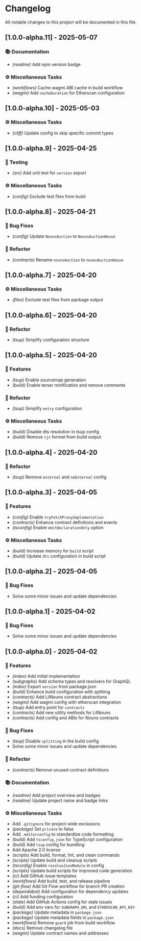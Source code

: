 # Changelog

All notable changes to this project will be documented in this file.

## [1.0.0-alpha.11] - 2025-05-07

### 📚 Documentation

- *(readme)* Add npm version badge

### ⚙️ Miscellaneous Tasks

- *(workflows)* Cache wagmi ABI cache in build workflow
- *(wagmi)* Add `cacheDuration` for Etherscan configuration

## [1.0.0-alpha.10] - 2025-05-03

### ⚙️ Miscellaneous Tasks

- *(cliff)* Update config to skip specific commit types

## [1.0.0-alpha.9] - 2025-04-25

### 🧪 Testing

- *(src)* Add unit test for `version` export

### ⚙️ Miscellaneous Tasks

- *(config)* Exclude test files from build

## [1.0.0-alpha.8] - 2025-04-21

### 🐛 Bug Fixes

- *(config)* Update `NounsAuction` to `NounsAuctionHouse`

### 🚜 Refactor

- *(contracts)* Rename `nounsAuction` to `nounsAuctionHouse`

## [1.0.0-alpha.7] - 2025-04-20

### ⚙️ Miscellaneous Tasks

- *(files)* Exclude test files from package output

## [1.0.0-alpha.6] - 2025-04-20

### 🚜 Refactor

- *(tsup)* Simplify configuration structure

## [1.0.0-alpha.5] - 2025-04-20

### 🚀 Features

- *(tsup)* Enable sourcemap generation
- *(build)* Enable terser minification and remove comments

### 🚜 Refactor

- *(tsup)* Simplify `entry` configuration

### ⚙️ Miscellaneous Tasks

- *(build)* Disable dts resolution in tsup config
- *(build)* Remove `cjs` format from build output

## [1.0.0-alpha.4] - 2025-04-20

### 🚜 Refactor

- *(tsup)* Remove `external` and `noExternal` config

## [1.0.0-alpha.3] - 2025-04-05

### 🚀 Features

- *(config)* Enable `tryFetchProxyImplementation`
- *(contracts)* Enhance contract definitions and events
- *(tsconfig)* Enable `emitDeclarationOnly` option

### ⚙️ Miscellaneous Tasks

- *(build)* Increase memory for `build` script
- *(build)* Update `dts` configuration in build script

## [1.0.0-alpha.2] - 2025-04-05

### 🐛 Bug Fixes

- Solve some minor issues and update dependencies

## [1.0.0-alpha.1] - 2025-04-02

### 🐛 Bug Fixes

- Solve some minor issues and update dependencies

## [1.0.0-alpha.0] - 2025-04-02

### 🚀 Features

- *(index)* Add initial implementation
- *(subgraphs)* Add schema types and resolvers for GraphQL
- *(index)* Export `version` from package.json
- *(build)* Enhance build configuration with splitting
- *(contracts)* Add LilNouns contract abstractions
- *(wagmi)* Add wagmi config with etherscan integration
- *(tsup)* Add entry point for `contracts`
- *(contracts)* Add new utility methods for LilNouns
- *(contracts)* Add config and ABIs for Nouns contracts

### 🐛 Bug Fixes

- *(tsup)* Disable `splitting` in the build config
- Solve some minor issues and update dependencies

### 🚜 Refactor

- *(contracts)* Remove unused contract definitions

### 📚 Documentation

- *(readme)* Add project overview and badges
- *(readme)* Update project name and badge links

### ⚙️ Miscellaneous Tasks

- Add `.gitignore` for project-wide exclusions
- *(package)* Set `private` to false
- Add `.editorconfig` to standardize code formatting
- *(build)* Add `tsconfig.json` for TypeScript configuration
- *(build)* Add `tsup` config for bundling
- Add Apache 2.0 license
- *(scripts)* Add build, format, lint, and clean commands
- *(scripts)* Update build and cleanup scripts
- *(tsconfig)* Enable `resolveJsonModule` in config
- *(scripts)* Update build scripts for improved code generation
- *(ci)* Add GitHub issue templates
- *(workflows)* Add build, test, and release pipeline
- *(git-flow)* Add Git Flow workflow for branch PR creation
- *(dependabot)* Add configuration for dependency updates
- *(ci)* Add funding configuration
- *(stale)* Add GitHub Actions config for stale issues
- *(build)* Add env vars for `SUBGRAPH_URL` and `ETHERSCAN_API_KEY`
- *(package)* Update metadata in `package.json`
- *(package)* Update metadata fields in `package.json`
- *(workflows)* Remove `guard` job from build workflow
- *(docs)* Remove changelog file
- *(wagmi)* Update contract names and addresses

<!-- generated by git-cliff -->
